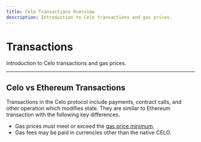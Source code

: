 ```yaml
---
title: Celo Transactions Overview
description: Introduction to Celo transactions and gas prices.
---
```


# Transactions

Introduction to Celo transactions and gas prices.

---

## Celo vs Ethereum Transactions

Transactions in the Celo protocol include payments, contract calls, and other operation which modifies state. They are similar to Ethereum transaction with the following key differences.

- Gas prices must meet or exceed the [gas price minimum](/what-is-celo/about-celo-l1/protocol/transaction/gas-pricing).
- Gas fees may be paid in currencies other than the native CELO.
